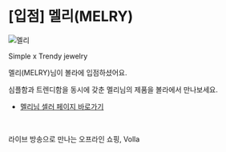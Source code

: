 # [입점] 멜리(MELRY)

![멜리](../../assets/marketing/dist/seller-melry.png)

Simple x Trendy jewelry

멜리(MELRY)님이 볼라에 입점하셨어요.

심플함과 트렌디함을 동시에 갖춘 멜리님의 제품을 볼라에서 만나보세요.

- [멜리님 셀러 페이지 바로가기](volla://deeplink/seller/10)

<br>

라이브 방송으로 만나는 오프라인 쇼핑, Volla
